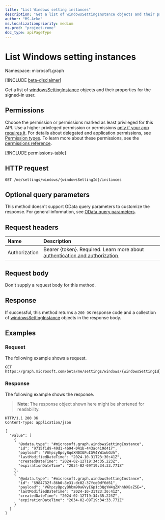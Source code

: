 ```yaml
---
title: "List Windows setting instances"
description: "Get a list of windowsSettingInstance objects and their properties."
author: "MS-Arko"
ms.localizationpriority: medium
ms.prod: "project-rome"
doc_type: apiPageType
---
```


# List Windows setting instances

Namespace: microsoft.graph

[!INCLUDE [beta-disclaimer](../../includes/beta-disclaimer.md)]

Get a list of [windowsSettingInstance](../resources/windowssettinginstance.md) objects and their properties for the signed-in user.

## Permissions

Choose the permission or permissions marked as least privileged for this API. Use a higher privileged permission or permissions [only if your app requires it](/graph/permissions-overview#best-practices-for-using-microsoft-graph-permissions). For details about delegated and application permissions, see [Permission types](/graph/permissions-overview#permission-types). To learn more about these permissions, see the [permissions reference](/graph/permissions-reference).

<!-- {
  "blockType": "permissions",
  "name": "windowssetting-list-instances-permissions"
}
-->
[!INCLUDE [permissions-table](../includes/permissions/windowssetting-list-instances-permissions.md)]

## HTTP request

<!-- {
  "blockType": "ignored"
}
-->
``` http
GET /me/settings/windows/{windowsSettingId}/instances
```

## Optional query parameters

This method doesn't support OData query parameters to customize the response. For general information, see [OData query parameters](/graph/query-parameters).

## Request headers

|Name|Description|
|:---|:---|
|Authorization|Bearer {token}. Required. Learn more about [authentication and authorization](/graph/auth/auth-concepts).|

## Request body

Don't supply a request body for this method.

## Response

If successful, this method returns a `200 OK` response code and a collection of [windowsSettingInstance](../resources/windowssettinginstance.md) objects in the response body.

## Examples

### Request

The following example shows a request.
<!-- {
  "blockType": "request",
  "name": "list_windowssettinginstance"
}
-->
``` http
GET https://graph.microsoft.com/beta/me/settings/windows/{windowsSettingId}/instances
```


### Response

The following example shows the response.
>**Note:** The response object shown here might be shortened for readability.
<!-- {
  "blockType": "response",
  "truncated": true,
  "@odata.type": "Collection(microsoft.graph.windowsSettingInstance)"
}
-->
``` http
HTTP/1.1 200 OK
Content-Type: application/json

{
  "value": [
    {
      "@odata.type": "#microsoft.graph.windowsSettingInstance",
      "id": "9715f1d9-49d1-4b94-041b-443ac419d417",
      "payload": "VGhpcyBpcyBqdXN0IGFuIGV4YW1wbGUh",
      "lastModifiedDateTime": "2024-10-31T23:30:41Z",
      "createdDateTime": "2024-02-12T19:34:35.223Z",
      "expirationDateTime": "2034-02-09T19:34:33.771Z"
    },
    {
      "@odata.type": "#microsoft.graph.windowsSettingInstance",
      "id": "6984732f-86b0-8e31-dc02-37fce0df6d61",
      "payload": "VGhpcyBpcyBhbm90aGVyIGp1c3QgYW4gZXhhbXBsZSE=",
      "lastModifiedDateTime": "2024-10-31T23:30:41Z",
      "createdDateTime": "2024-02-12T19:34:35.223Z",
      "expirationDateTime": "2034-02-09T19:34:33.771Z"
    }
  ]
}
```

